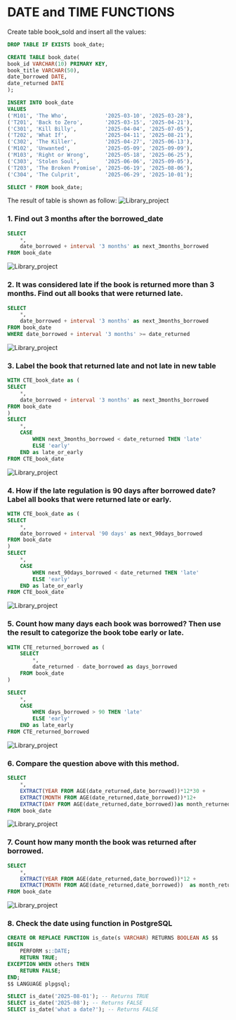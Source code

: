 # DATE and TIME FUNCTIONS

Create table book_sold and insert all the values:
```sql
DROP TABLE IF EXISTS book_date;

CREATE TABLE book_date(
book_id VARCHAR(10) PRIMARY KEY,
book_title VARCHAR(50),
date_borrowed DATE,
date_returned DATE
);

INSERT INTO book_date
VALUES
('M101', 'The Who',            '2025-03-10', '2025-03-28'),
('T201', 'Back to Zero',       '2025-03-15', '2025-04-21'),
('C301', 'Kill Billy',         '2025-04-04', '2025-07-05'),
('T202', 'What If',            '2025-04-11', '2025-08-21'),
('C302', 'The Killer',         '2025-04-27', '2025-06-13'),
('M102', 'Unwanted',           '2025-05-09', '2025-09-09'),
('M103', 'Right or Wrong',     '2025-05-18', '2025-06-25'),
('C303', 'Stolen Soul',        '2025-06-06', '2025-09-05'),
('T203', 'The Broken Promise', '2025-06-19', '2025-08-06'),
('C304', 'The Culprit',        '2025-06-29', '2025-10-01');

SELECT * FROM book_date;

```
The result of table is shown as follow:
![Library_project](https://github.com/imdwipayana/PostgreSQL/blob/main/SQL%20Introduction/DATE%20and%20TIME%20FUNCTION/image/data_book_datetime.png)

### 1. Find out 3 months after the borrowed_date
```sql
SELECT 
	*,
	date_borrowed + interval '3 months' as next_3months_borrowed
FROM book_date
```
![Library_project](https://github.com/imdwipayana/PostgreSQL/blob/main/SQL%20Introduction/DATE%20and%20TIME%20FUNCTION/image/number1.png)

### 2. It was considered late if the book is returned more than 3 months. Find out all books that were returned late.
```sql
SELECT 
	*,
	date_borrowed + interval '3 months' as next_3months_borrowed
FROM book_date
WHERE date_borrowed + interval '3 months' >= date_returned
```
![Library_project](https://github.com/imdwipayana/PostgreSQL/blob/main/SQL%20Introduction/DATE%20and%20TIME%20FUNCTION/image/number2.png)

### 3. Label the book that returned late and not late in new table
```sql
WITH CTE_book_date as (
SELECT
	*,
	date_borrowed + interval '3 months' as next_3months_borrowed
FROM book_date
)
SELECT
	*,
	CASE
		WHEN next_3months_borrowed < date_returned THEN 'late'
		ELSE 'early'
	END as late_or_early
FROM CTE_book_date

```
![Library_project](https://github.com/imdwipayana/PostgreSQL/blob/main/SQL%20Introduction/DATE%20and%20TIME%20FUNCTION/image/number3.png)

### 4. How if the late regulation is 90 days after borrowed date? Label all books that were returned late or early.
```sql
WITH CTE_book_date as (
SELECT
	*,
	date_borrowed + interval '90 days' as next_90days_borrowed
FROM book_date
)
SELECT
	*,
	CASE
		WHEN next_90days_borrowed < date_returned THEN 'late'
		ELSE 'early'
	END as late_or_early
FROM CTE_book_date
```
![Library_project](https://github.com/imdwipayana/PostgreSQL/blob/main/SQL%20Introduction/DATE%20and%20TIME%20FUNCTION/image/number4.png)

### 5. Count how many days each book was borrowed? Then use the result to categorize the book tobe early or late.
```sql
WITH CTE_returned_borrowed as (
	SELECT
		*,
		date_returned - date_borrowed as days_borrowed
	FROM book_date
)

SELECT 
	*,
	CASE
		WHEN days_borrowed > 90 THEN 'late'
		ELSE 'early'
	END as late_early
FROM CTE_returned_borrowed
```
![Library_project](https://github.com/imdwipayana/PostgreSQL/blob/main/SQL%20Introduction/DATE%20and%20TIME%20FUNCTION/image/number5.png)

### 6. Compare the question above with this method.
```sql
SELECT
	*,
	EXTRACT(YEAR FROM AGE(date_returned,date_borrowed))*12*30 +  
	EXTRACT(MONTH FROM AGE(date_returned,date_borrowed))*12+
	EXTRACT(DAY FROM AGE(date_returned,date_borrowed))as month_returned_borrowed
FROM book_date
```
![Library_project](https://github.com/imdwipayana/PostgreSQL/blob/main/SQL%20Introduction/DATE%20and%20TIME%20FUNCTION/image/number6.png)

### 7. Count how many month the book was returned after borrowed.
```sql
SELECT
	*,
	EXTRACT(YEAR FROM AGE(date_returned,date_borrowed))*12 +  
	EXTRACT(MONTH FROM AGE(date_returned,date_borrowed))  as month_returned_borrowed
FROM book_date
```
![Library_project](https://github.com/imdwipayana/PostgreSQL/blob/main/SQL%20Introduction/DATE%20and%20TIME%20FUNCTION/image/number7.png)


### 8. Check the date using function in PostgreSQL
```sql
CREATE OR REPLACE FUNCTION is_date(s VARCHAR) RETURNS BOOLEAN AS $$
BEGIN
    PERFORM s::DATE;
    RETURN TRUE;
EXCEPTION WHEN others THEN
    RETURN FALSE;
END;
$$ LANGUAGE plpgsql;

SELECT is_date('2025-08-01'); -- Returns TRUE
SELECT is_date('2025-08'); -- Returns FALSE
SELECT is_date('what a date?'); -- Returns FALSE
```




